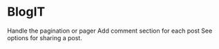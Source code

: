 # BlogIT
Handle the pagination or pager
Add comment section for each post
See options for sharing a post.